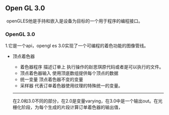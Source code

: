 ## Open GL 3.0

​	openGLES他是手持和嵌入是设备为目标的一个用于程序的编程接口。

### OpenGL 3.0

1.它是一个api，opengl es 3.0实现了一个可编程的着色功能的图像管线。

- 顶点着色器

  - 着色器程序        描述订单上 执行操作的赵思琪原代码或者是可以执行的文件。
  - 顶点着色器输入  使用顶底数组提供每个顶点的数据
  - 统一变量           顶点着色器不变的变量
  - 采样器               代表订单着色器使用纹理的特殊统一的变量。

  ----------

  在2.0和3.0不同的部分，在2.0是变量varying，在3.0中是一个输出out。在光栅化阶段，为每个生成的片段计算订单着色器的输出值，

